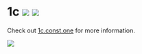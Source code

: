 # 1c [![](https://badge.fury.io/js/1c.svg)](https://www.npmjs.com/package/1c) [![](https://travis-ci.org/wizawu/1c.svg)](https://travis-ci.org/wizawu/1c)

Check out [1c.const.one](https://1c.const.one/) for more information.

![](https://1c.const.one/assets/img/1c-ide.gif)
